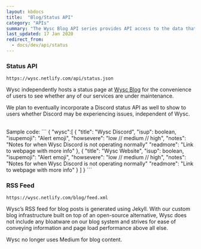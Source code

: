 ```yaml
---
layout: kbdocs
title:  "Blog/Status API"
category: "APIs"
summary: "The Wysc Blog API series provides API access to the data that populates Wysc Blog."
last_updated: 17 Jan 2020
redirect_from:
  - docs/dev/api/status
---
```


### Status API

```
https://wysc.netlify.com/api/status.json
```

Wysc independently hosts a status page at <a href="/blog">Wysc Blog</a> for the convenience of users to see whether any of our services are under maintenance.

We plan to eventually incorporate a Discord status API as well to show to users whether Discord may be experiencing issues, independent of Wysc.

<br>
Sample code:
```
{
  "wysc":[
    {
      "title": "Wysc Discord",
      "isup": boolean,
      "isupemoji": "Alert emoji",
      "howsevere": "low // medium // high",
      "notes": "Notes for when Wysc Discord is not operating normally"
      "readmore": "Link to webpage with more info"
    },
    {
      "title": "Wysc Website",
      "isup": boolean,
      "isupemoji": "Alert emoji",
      "howsevere": "low // medium // high",
      "notes": "Notes for when Wysc Discord is not operating normally"
      "readmore": "Link to webpage with more info"
    }
  ]
}
```
<br>


### RSS Feed

```
https://wysc.netlify.com/blog/feed.xml
```

Wysc’s RSS feed for blog posts is generated using Jekyll. With our custom blog infrastructure built on top of an open-source alternative, Wysc does not include any bloatware on our blog system and strives for ease of conveying information and page load performance above all else.

Wysc no longer uses Medium for blog content.
